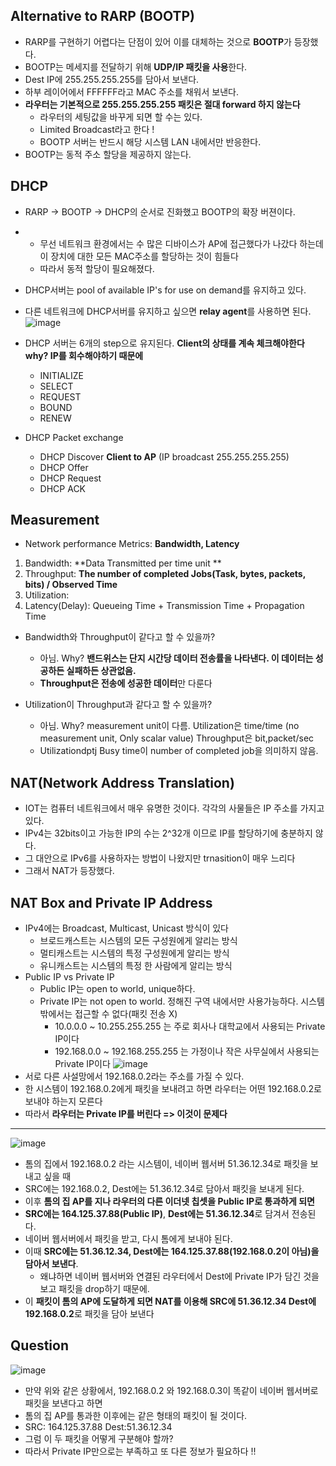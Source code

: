 ## Alternative to RARP (BOOTP)
* RARP를 구현하기 어렵다는 단점이 있어 이를 대체하는 것으로 **BOOTP**가 등장했다.
* BOOTP는 메세지를 전달하기 위해 **UDP/IP 패킷을 사용**한다.
* Dest IP에 255.255.255.255를 담아서 보낸다.
* 하부 레이어에서 FFFFFF라고 MAC 주소를 채워서 보낸다.
* **라우터는 기본적으로 255.255.255.255 패킷은 절대 forward 하지 않는다**
  * 라우터의 세팅값을 바꾸게 되면 할 수는 있다.
  * Limited Broadcast라고 한다 !
  * BOOTP 서버는 반드시 해당 시스템 LAN 내에서만 반응한다.
* BOOTP는 동적 주소 할당을 제공하지 않는다.

## DHCP 
* RARP -> BOOTP -> DHCP의 순서로 진화했고 BOOTP의 확장 버젼이다.
* * 무선 네트워크 환경에서는 수 많은 디바이스가 AP에 접근했다가 나갔다 하는데 이 장치에 대한 모든 MAC주소를 할당하는 것이 힘들다
  * 따라서 동적 할당이 필요해졌다.
* DHCP서버는 pool of available IP's for use on demand를 유지하고 있다.
* 다른 네트워크에 DHCP서버를 유지하고 싶으면 **relay agent**를 사용하면 된다.
![image](https://user-images.githubusercontent.com/68818952/139782292-aadf1bc2-b0f2-4d38-ae3c-127d089af9a6.png)

* DHCP 서버는 6개의 step으로 유지된다. **Client의 상태를 계속 체크해야한다 why? IP를 회수해야하기 때문에**
  * INITIALIZE
  * SELECT
  * REQUEST
  * BOUND
  * RENEW
* DHCP Packet exchange
  * DHCP Discover **Client to AP** (IP broadcast 255.255.255.255)
  * DHCP Offer
  * DHCP Request
  * DHCP ACK

## Measurement
* Network performance Metrics: **Bandwidth, Latency**
1. Bandwidth: **Data Transmitted per time unit **
2. Throughput: **The number of completed Jobs(Task, bytes, packets, bits) / Observed Time** 
3. Utilization: 
4. Latency(Delay): Queueing Time + Transmission Time + Propagation Time

* Bandwidth와 Throughput이 같다고 할 수 있을까?
  * 아님. Why? **밴드위스는 단지 시간당 데이터 전송률을 나타낸다. 이 데이터는 성공하든 실패하든 상관없음.**
  * **Throughput은 전송에 성공한 데이터**만 다룬다

* Utilization이 Throughput과 같다고 할 수 있을까?
  * 아님. Why? measurement unit이 다름. Utilization은 time/time (no measurement unit, Only scalar value) Throughput은 bit,packet/sec
  * Utilizationdptj Busy time이 number of completed job을 의미하지 않음.


## NAT(Network Address Translation)
* IOT는 컴퓨터 네트워크에서 매우 유명한 것이다. 각각의 사물들은 IP 주소를 가지고 있다.
* IPv4는 32bits이고 가능한 IP의 수는 2^32개 이므로 IP를 할당하기에 충분하지 않다.
* 그 대안으로 IPv6를 사용하자는 방법이 나왔지만 trnasition이 매우 느리다
* 그래서 NAT가 등장했다.

## NAT Box and Private IP Address
* IPv4에는 Broadcast, Multicast, Unicast 방식이 있다
  * 브로드캐스트는 시스템의 모든 구성원에게 알리는 방식
  * 멀티캐스트는 시스템의 특정 구성원에게 알리는 방식
  * 유니캐스트는 시스템의 특정 한 사람에게 알리는 방식
* Public IP vs Private IP
  * Public IP는 open to world, unique하다. 
  * Private IP는 not open to world. 정해진 구역 내에서만 사용가능하다. 시스템 밖에서는 접근할 수 없다(패킷 전송 X)
    * 10.0.0.0 ~ 10.255.255.255 는 주로 회사나 대학교에서 사용되는 Private IP이다
    * 192.168.0.0 ~ 192.168.255.255 는 가정이나 작은 사무실에서 사용되는 Private IP이다 
![image](https://user-images.githubusercontent.com/68818952/139827071-8911a6d8-edb7-4239-886e-53389a828f8a.png)
* 서로 다른 사설망에서 192.168.0.2라는 주소를 가질 수 있다.
* 한 시스템이 192.168.0.2에게 패킷을 보내려고 하면 라우터는 어떤 192.168.0.2로 보내야 하는지 모른다
* 따라서 **라우터는 Private IP를 버린다 => 이것이 문제다** 

---
![image](https://user-images.githubusercontent.com/68818952/139829341-bad0488d-a96e-4033-a1c1-daa2ea6c43be.png)
* 톰의 집에서 192.168.0.2 라는 시스템이, 네이버 웹서버 51.36.12.34로 패킷을 보내고 싶을 때
* SRC에는 192.168.0.2, Dest에는 51.36.12.34로 담아서 패킷을 보내게 된다.
* 이후 **톰의 집 AP를 지나 라우터의 다른 이더넷 칩셋을 Public IP로 통과하게 되면**
* **SRC에는 164.125.37.88(Public IP)**, **Dest에는 51.36.12.34**로 담겨서 전송된다.
* 네이버 웹서버에서 패킷을 받고, 다시 톰에게 보내야 된다.
* 이때 **SRC에는 51.36.12.34, Dest에는 164.125.37.88(192.168.0.2이 아님)을 담아서 보낸다**.
  * 왜냐하면 네이버 웹서버와 연결된 라우터에서 Dest에 Private IP가 담긴 것을 보고 패킷을 drop하기 때문에.
* 이 **패킷이 톰의 AP에 도달하게 되면 NAT를 이용해 SRC에 51.36.12.34 Dest에 192.168.0.2**로 패킷을 담아 보낸다

## Question
![image](https://user-images.githubusercontent.com/68818952/139830630-d2fbb1b0-5918-435f-b8a4-45bf946e303d.png)
* 만약 위와 같은 상황에서, 192.168.0.2 와 192.168.0.3이 똑같이 네이버 웹서버로 패킷을 보낸다고 하면
* 톰의 집 AP를 통과한 이후에는 같은 형태의 패킷이 될 것이다.
* SRC: 164.125.37.88 Dest:51.36.12.34
* 그럼 이 두 패킷을 어떻게 구분해야 할까?
* 따라서 Private IP만으로는 부족하고 또 다른 정보가 필요하다 !!

